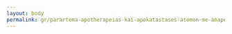 ```yaml
---
layout: body
permalink: gr/parartema-apotherapeias-kai-apokatastases-atomon-me-anaperia-serron/
---
```


